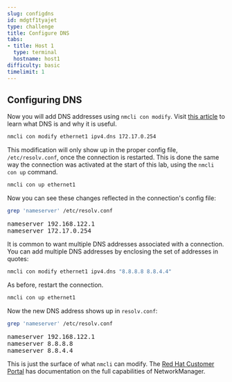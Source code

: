 ```yaml
---
slug: configdns
id: mdgtf1tyajet
type: challenge
title: Configure DNS
tabs:
- title: Host 1
  type: terminal
  hostname: host1
difficulty: basic
timelimit: 1
---
```

## Configuring DNS

Now you will add DNS addresses using `nmcli con modify`.
Visit [this article](https://www.redhat.com/sysadmin/dns-domain-name-servers)
to learn what DNS is and why it is useful.

```bash
nmcli con modify ethernet1 ipv4.dns 172.17.0.254
```

This modification will only show up in the proper config file, `/etc/resolv.conf`, once the connection is restarted. This is done the same way the connection was activated at the start of this lab, using the `nmcli con up` command.

```bash
nmcli con up ethernet1
```

Now you can see these changes reflected in the connection's config file:

```bash
grep 'nameserver' /etc/resolv.conf
```

<pre class=file>
nameserver 192.168.122.1
nameserver 172.17.0.254
</pre>

It is common to want multiple DNS addresses associated with a connection. You can add multiple DNS addresses by enclosing the set of addresses in quotes:

```bash
nmcli con modify ethernet1 ipv4.dns "8.8.8.8 8.8.4.4"
```

As before, restart the connection.

```bash
nmcli con up ethernet1
```

Now the new DNS address shows up in `resolv.conf`:

```bash
grep 'nameserver' /etc/resolv.conf
```

<pre class=file>
nameserver 192.168.122.1
nameserver 8.8.8.8
nameserver 8.8.4.4
</pre>

<!-- NMState can also tell us that these DNS servers are active.

```bash
nmstatectl show dns
```

![runningdns](../assets/runningdns.png) -->

This is just the surface of what `nmcli` can modify. The [Red Hat Customer Portal](https://access.redhat.com/documentation/en-us/red_hat_enterprise_linux/7/html/networking_guide/sec-configuring_ip_networking_with_nmcli) has documentation on the full capabilities of NetworkManager.

